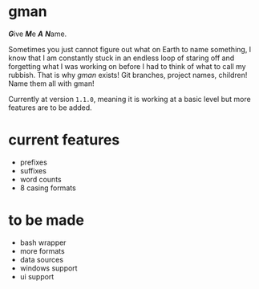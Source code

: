 # gman

***G***ive ***M***e ***A*** ***N***ame.

Sometimes you just cannot figure out what on Earth to name something, I know that I am constantly stuck in
an endless loop of staring off and forgetting what I was working on before I had to think of what to call my rubbish.
That is why *gman* exists! Git branches, project names, children! Name them all with gman!

Currently at version `1.1.0`, meaning it is working at a basic level but more features are to be added.


# current features

 - prefixes
 - suffixes
 - word counts
 - 8 casing formats

# to be made

 - bash wrapper
 - more formats
 - data sources
 - windows support
 - ui support
 